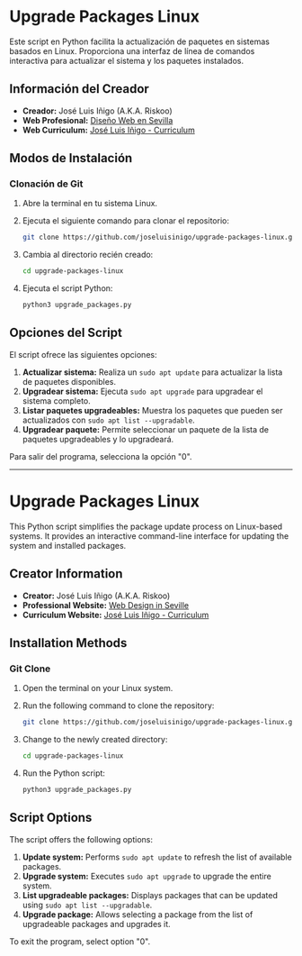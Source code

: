 <!-- Upgrade Packages Linux v1.0 -->

# Upgrade Packages Linux

Este script en Python facilita la actualización de paquetes en sistemas basados en Linux. Proporciona una interfaz de línea de comandos interactiva para actualizar el sistema y los paquetes instalados.

## Información del Creador

- **Creador:** José Luis Iñigo (A.K.A. Riskoo)
- **Web Profesional:** [Diseño Web en Sevilla](https://diseñowebensevilla.org)
- **Web Curriculum:** [José Luis Iñigo - Curriculum](https://joseluisinigo.work)

## Modos de Instalación

### Clonación de Git

1. Abre la terminal en tu sistema Linux.
2. Ejecuta el siguiente comando para clonar el repositorio:

    ```bash
    git clone https://github.com/joseluisinigo/upgrade-packages-linux.git
    ```

3. Cambia al directorio recién creado:

    ```bash
    cd upgrade-packages-linux
    ```

4. Ejecuta el script Python:

    ```bash
    python3 upgrade_packages.py
    ```

## Opciones del Script

El script ofrece las siguientes opciones:

1. **Actualizar sistema:** Realiza un `sudo apt update` para actualizar la lista de paquetes disponibles.
2. **Upgradear sistema:** Ejecuta `sudo apt upgrade` para upgradear el sistema completo.
3. **Listar paquetes upgradeables:** Muestra los paquetes que pueden ser actualizados con `sudo apt list --upgradable`.
4. **Upgradear paquete:** Permite seleccionar un paquete de la lista de paquetes upgradeables y lo upgradeará.

Para salir del programa, selecciona la opción "0".

---

<!-- Upgrade Packages Linux v1.0 -->

# Upgrade Packages Linux

This Python script simplifies the package update process on Linux-based systems. It provides an interactive command-line interface for updating the system and installed packages.

## Creator Information

- **Creator:** José Luis Iñigo (A.K.A. Riskoo)
- **Professional Website:** [Web Design in Seville](https://diseñowebensevilla.org)
- **Curriculum Website:** [José Luis Iñigo - Curriculum](https://joseluisinigo.work)

## Installation Methods

### Git Clone

1. Open the terminal on your Linux system.
2. Run the following command to clone the repository:

    ```bash
    git clone https://github.com/joseluisinigo/upgrade-packages-linux.git
    ```

3. Change to the newly created directory:

    ```bash
    cd upgrade-packages-linux
    ```

4. Run the Python script:

    ```bash
    python3 upgrade_packages.py
    ```

## Script Options

The script offers the following options:

1. **Update system:** Performs `sudo apt update` to refresh the list of available packages.
2. **Upgrade system:** Executes `sudo apt upgrade` to upgrade the entire system.
3. **List upgradeable packages:** Displays packages that can be updated using `sudo apt list --upgradable`.
4. **Upgrade package:** Allows selecting a package from the list of upgradeable packages and upgrades it.

To exit the program, select option "0".

